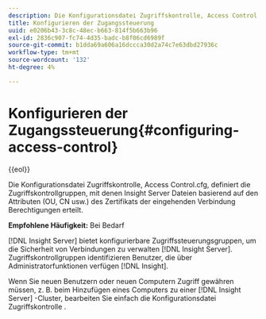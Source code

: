 ```yaml
---
description: Die Konfigurationsdatei Zugriffskontrolle, Access Control.cfg, definiert die Zugriffskontrollgruppen, mit denen Insight Server Dateien basierend auf den Attributen (OU, CN usw.) des Zertifikats der eingehenden Verbindung Berechtigungen erteilt.
title: Konfigurieren der Zugangssteuerung
uuid: e0206b43-3c8c-48ec-b663-814f5b663b96
exl-id: 2836c907-fc74-4d35-badc-b8f06cd6989f
source-git-commit: b1dda69a606a16dccca30d2a74c7e63dbd27936c
workflow-type: tm+mt
source-wordcount: '132'
ht-degree: 4%

---
```


# Konfigurieren der Zugangssteuerung{#configuring-access-control}

{{eol}}

Die Konfigurationsdatei Zugriffskontrolle, Access Control.cfg, definiert die Zugriffskontrollgruppen, mit denen Insight Server Dateien basierend auf den Attributen (OU, CN usw.) des Zertifikats der eingehenden Verbindung Berechtigungen erteilt.

**Empfohlene Häufigkeit:** Bei Bedarf

[!DNL Insight Server] bietet konfigurierbare Zugriffssteuerungsgruppen, um die Sicherheit von Verbindungen zu verwalten [!DNL Insight Server]. Zugriffskontrollgruppen identifizieren Benutzer, die über Administratorfunktionen verfügen [!DNL Insight].

Wenn Sie neuen Benutzern oder neuen Computern Zugriff gewähren müssen, z. B. beim Hinzufügen eines Computers zu einer [!DNL Insight Server] -Cluster, bearbeiten Sie einfach die Konfigurationsdatei Zugriffskontrolle .
